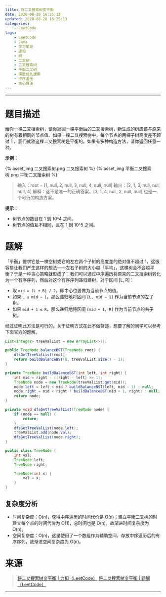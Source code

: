 ```yaml
---
title: 将二叉搜索树变平衡
date: 2020-08-20 16:25:13
updated: 2020-08-20 16:25:13
categories:
    - LeetCode
tags:
    - LeetCode
    - Java
    - 学习笔记
    - 递归
    - 树
    - 二叉树
    - 二叉搜索树
    - 平衡二叉树
    - 深度优先搜索
    - 中序遍历
    - 贪心算法
---
```

---

# 题目描述

给你一棵二叉搜索树，请你返回一棵平衡后的二叉搜索树，新生成的树应该与原来的树有着相同的节点值。如果一棵二叉搜索树中，每个节点的两棵子树高度差不超过 1 ，我们就称这棵二叉搜索树是平衡的。如果有多种构造方法，请你返回任意一种。

**示例：**

{% asset_img 二叉搜索树.png 二叉搜索树 %}
{% asset_img 平衡二叉搜索树.png 平衡二叉搜索树 %}

> 输入：root = [1, null, 2, null, 3, null, 4, null, null]
> 输出：[2, 1, 3, null, null, null, 4]
> 解释：这不是唯一的正确答案，[3, 1, 4, null, 2, null, null] 也是一个可行的构造方案。

**提示：**
* 树节点的数目在 1 到 10^4 之间。
* 树节点的值互不相同，且在 1 到 10^5 之间。

<!-- more -->

# 题解

「平衡」要求它是一棵空树或它的左右两个子树的高度差的绝对值不超过 1，这很容易让我们产生这样的想法——左右子树的大小越「平均」，这棵树会不会越平衡？于是一种贪心策略就形成了：我们可以通过中序遍历将原来的二叉搜索树转化为一个有序序列，然后对这个有序序列递归建树，对于区间 [L, R]：

* 取 `mid = (L + R) / 2`，即中心位置做为当前节点的值。
* 如果 `L ≤ mid − 1`，那么递归地将区间 `[L, mid − 1]` 作为当前节点的左子树。
* 如果 `mid + 1 ≤ R`，那么递归地将区间 `[mid + 1, R]` 作为当前节点的右子树。

经过证明此方法是可行的，关于证明方式在此不做赘述，想要了解的同学可以参考下面官方的题解。

```java
List<Integer> treeValList = new ArrayList<>();

public TreeNode balanceBST(TreeNode root) {
    dfsGetTreeValList(root);
    return buildBalanceBST(0, treeValList.size() - 1);
}

private TreeNode buildBalanceBST(int left, int right) {
    int mid = right - ((right - left) >> 1);
    TreeNode node = new TreeNode(treeValList.get(mid));
    node.left = left < mid ? buildBalanceBST(left, mid - 1) : null;
    node.right = mid < right ? buildBalanceBST(mid + 1, right) : null;
    return node;
}

private void dfsGetTreeValList(TreeNode node) {
    if (node == null) {
        return;
    }
    dfsGetTreeValList(node.left);
    treeValList.add(node.val);
    dfsGetTreeValList(node.right);
}

public class TreeNode {
    int val;
    TreeNode left;
    TreeNode right;

    TreeNode(int x) {
        val = x;
    }
}
```

## 复杂度分析

* 时间复杂度：O(n)，获得中序遍历的时间代价是 O(n)；建立平衡二叉树的时建立每个点的时间代价为 O(1)，总时间也是 O(n)。故渐进时间复杂度为 O(n)。
* 空间复杂度：O(n)，这里使用了一个数组作为辅助空间，存放中序遍历后的有序序列，故渐进空间复杂度为 O(n)。

# 来源

> [将二叉搜索树变平衡 | 力扣（LeetCode）][1]
> [将二叉搜索树变平衡 | 题解（LeetCode）][2]

---

[1]: https://leetcode-cn.com/problems/balance-a-binary-search-tree/ "将二叉搜索树变平衡 | 力扣（LeetCode）"
[2]: https://leetcode-cn.com/problems/balance-a-binary-search-tree/solution/jiang-er-cha-sou-suo-shu-bian-ping-heng-by-leetcod/ "将二叉搜索树变平衡 | 题解（LeetCode）"
